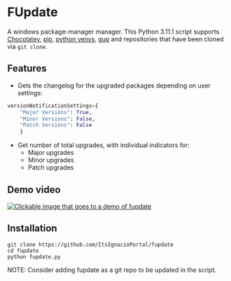 # FUpdate

A windows package-manager manager. This Python 3.11.1 script supports [Chocolatey](https://chocolatey.org/), [pip](https://www.python.org/), [python venvs](https://docs.python.org/3/library/venv.html), [gup](https://github.com/nao1215/gup) and repositories that have been cloned via `git clone`.

## Features

- Gets the changelog for the upgraded packages depending on user settings:
```python
versionNotificationSettings={
	"Major Versions": True,
	"Minor Versions": False,
	"Patch Versions": False
	}
```
- Get number of total upgrades, with individual indicators for:
	- Major upgrades
	- Minor upgrades
	- Patch upgrades

## Demo video

[![Clickable image that goes to a demo of fupdate](https://img.youtube.com/vi/b2pJXapwRVQ/0.jpg)](https://www.youtube.com/watch?v=b2pJXapwRVQ)

## Installation
```
git clone https://github.com/ItsIgnacioPortal/fupdate
cd fupdate
python fupdate.py
```
NOTE: Consider adding fupdate as a git repo to be updated in the script.
